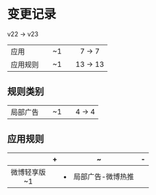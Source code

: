 # 变更记录

v22 -> v23

||||||
|-|:-:|:-:|:-:|:-:|
|应用||~1||7 -> 7|
|应用规则||~1||13 -> 13|

## 规则类别

||||||
|-|:-:|:-:|:-:|:-:|
|局部广告||~1||4 -> 4|

## 应用规则

||+|~|-|
|:-:|-|-|-|
|微博轻享版<br>~1||<li>局部广告-微博热推||
